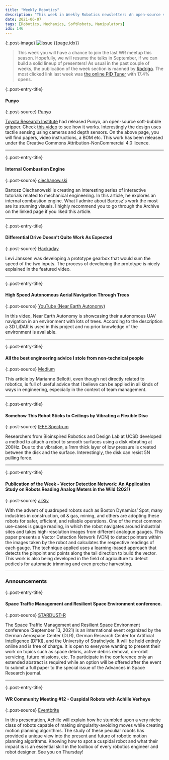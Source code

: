 ```yaml
---
title: "Weekly Robotics"
description: "This week in Weekly Robotics newsletter: An open-source soft gripper from Toyota, an interesting approach to a differential drive, high-speed UAV navigation through trees, some solid engineering advice from non-engineers and more!"
date: 2021-06-07
tags: [Robotics, Mechanics, SoftRobots, Manipulators]
idx: 146
---
```


{:.post-image}
![Issue {{page.idx}}](/img/headers/{{page.idx}}.jpg "Issue {{page.idx}}")

> This week you will have a chance to join the last WR meetup this season. Hopefully, we will resume the talks in September, if we can build a solid lineup of presenters! As usual in the past couple of weeks, the publication of the week section is manned by [Rodrigo](https://www.linkedin.com/in/rodrigo-lopes-catto/). The most clicked link last week was [the online PID Tuner](https://pidtuner.com/) with 17.4% opens.

{:.post-entry-title}
#### Punyo

{:.post-source}
[Punyo](https://punyo.tech)

[Toyota Research Institute](https://www.tri.global/) had released Punyo, an open-source soft-bubble gripper. Check [this video](https://youtu.be/2fIzF_gmWG0) to see how it works. Interestingly the design uses tactile sensing using cameras and depth sensors. On the above page, you will find papers, video instructions, a BOM etc. This work has been released under the Creative Commons Attribution-NonCommercial 4.0 licence.

----

{:.post-entry-title}
#### Internal Combustion Engine

{:.post-source}
[ciechanow.ski](https://ciechanow.ski/)

Bartosz Ciechanowski is creating an interesting series of interactive tutorials related to mechanical engineering. In this article, he explores an internal combustion engine. What I admire about Bartosz's work the most are its stunning visuals. I highly recommend you to go through the Archive on the linked page if you liked this article.

----

{:.post-entry-title}
#### Differential Drive Doesn’t Quite Work As Expected

{:.post-source}
[Hackaday](https://hackaday.com/2021/06/06/differential-drive-doesnt-quite-work-as-expected/)

Levi Janssen was developing a prototype gearbox that would sum the speed of the two inputs. The process of developing the prototype is nicely explained in the featured video.

----

{:.post-entry-title}
#### High Speed Autonomous Aerial Navigation Through Trees

{:.post-source}
[YouTube (Near Earth Autonomy)](https://youtu.be/IPs2ttgkMkg)

In this video, Near Earth Autonomy is showcasing their autonomous UAV navigation in an environment with lots of trees. According to the description a 3D LiDAR is used in this project and no prior knowledge of the environment is available.

----

{:.post-entry-title}
#### All the best engineering advice I stole from non-technical people

{:.post-source}
[Medium](https://bellmar.medium.com/all-the-best-engineering-advice-i-stole-from-non-technical-people-eb7f90ca2f5f)

This article by Marianne Bellotti, even though not directly related to robotics, is full of useful advice that I believe can be applied in all kinds of ways in engineering, especially in the context of team management.

----

{:.post-entry-title}
#### Somehow This Robot Sticks to Ceilings by Vibrating a Flexible Disc

{:.post-source}
[IEEE Spectrum](https://spectrum.ieee.org/automaton/robotics/robotics-hardware/robot-sticks-to-ceilings)

Researchers from Bioinspired Robotics and Design Lab at UCSD developed a method to attach a robot to smooth surfaces using a disk vibrating at 200Hz. Due to the vibration, a 1mm thick layer of low pressure is created between the disk and the surface. Interestingly, the disk can resist 5N pulling force.

----

{:.post-entry-title}
#### Publication of the Week - Vector Detection Network: An Application Study on Robots Reading Analog Meters in the Wild (2021)

{:.post-source}
[arXiv](https://arxiv.org/abs/2105.14522)

With the advent of quadruped robots such as Boston Dynamics’ Spot, many industries in construction, oil & gas, mining, and others are adopting these robots for safer, efficient, and reliable operations. One of the most common use-cases is gauge reading, in which the robot navigates around industrial sites and takes high-resolution images from different analogue gauges. This paper presents a Vector Detection Network (VDN) to detect pointers within the images taken by the robot and calculates the respective readings of each gauge. The technique applied uses a learning-based approach that detects the pinpoint and points along the tail direction to build the vector. This work is also being developed in the field of agriculture to detect pedicels for automatic trimming and even precise harvesting.

----

### Announcements

{:.post-entry-title}
#### Space Traffic Management and Resilient Space Environment conference.

{:.post-source}
[STARDUST-R](https://stardust-r-gvw-ii-dlr.de/)

The Space Traffic Management and Resilient Space Environment conference (September 13, 2021) is an international event organized by the German Aerospace Center (DLR), German Research Center for Artificial Intelligence (DFKI), and the University of Strathclyde.  It will be held entirely online and is free of charge. It is open to everyone wanting to present their work on topics such as space debris, active debris removal, on-orbit servicing, future missions, etc. To participate in the conference only an extended abstract is required while an option will be offered after the event to submit a full paper to the special issue of the Advances in Space Research journal.

----

{:.post-entry-title}
#### WR Community Meeting #12 - Cuspidal Robots with Achille Verheye

{:.post-source}
[Eventbrite](https://www.eventbrite.co.uk/e/wr-meetup-12-cuspidal-robots-with-achille-verheye-tickets-158382443151)

In this presentation, Achille will explain how he stumbled upon a very niche class of robots capable of making singularity-avoiding moves while creating motion planning algorithms. The study of these peculiar robots has provided a unique view into the present and future of robotic motion planning algorithms. Knowing how to spot a cuspidal robot and what their impact is is an essential skill in the toolbox of every robotics engineer and robot designer. See you on Thursday!
